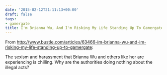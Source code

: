 ```yaml
---
date: '2015-02-12T21:11:13+00:00'
draft: false
tags:
- gamergate
title: I'm Brianna Wu, And I'm Risking My Life Standing Up To Gamergate | Bustle
---
```


From http://www.bustle.com/articles/63466-im-brianna-wu-and-im-risking-my-life-standing-up-to-gamergate:

The sexism and harassment that Brianna Wu and others like her are experiencing is chilling. Why are the authorities doing nothing about the illegal acts?
